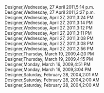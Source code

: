 ﻿Designer,Wednesday, 27 April 2011,5:14 p.m.  Designer,Wednesday, 27 April 2011,3:27 p.m.  Designer,Wednesday, April 27, 2011,3:24 PM  Designer,Wednesday, April 27, 2011,3:14 PM  Designer,Wednesday, April 27, 2011,3:12 PM  Designer,Wednesday, April 27, 2011,3:11 PM  Designer,Wednesday, April 27, 2011,3:08 PM  Designer,Wednesday, April 27, 2011,3:08 PM  Designer,Wednesday, April 27, 2011,2:56 PM  Designer,Thursday, March 19, 2009,4:20 PM  Designer,Thursday, March 19, 2009,4:15 PM  Designer,Monday, March 16, 2009,4:51 PM  Designer,Monday, March 16, 2009,3:04 PM  Designer,Saturday, February 28, 2004,2:01 AM  Designer,Saturday, February 28, 2004,2:00 AM  Designer,Saturday, February 28, 2004,2:00 AM
